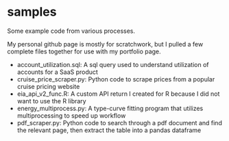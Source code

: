 # samples
Some example code from various processes. 

My personal github page is mostly for scratchwork, but I pulled a few complete files together for use with my portfolio page. 

* account_utilization.sql: A sql query used to understand utilization of accounts for a SaaS product
* cruise_price_scraper.py: Python code to scrape prices from a popular cruise pricing website
* eia_api_v2_func.R: A custom API return I created for R because I did not want to use the R library
* energy_multiprocess.py: A type-curve fitting program that utilizes multiprocessing to speed up workflow
* pdf_scraper.py: Python code to search through a pdf document and find the relevant page, then extract the table into a pandas dataframe
